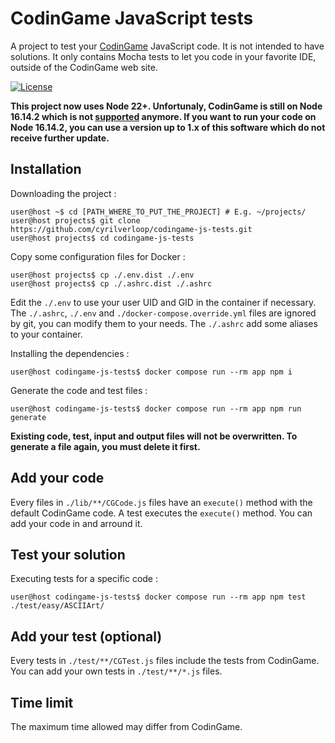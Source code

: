 # CodinGame JavaScript tests

A project to test your [CodinGame](https://www.codingame.com/) JavaScript code. It is not intended to have solutions.
It only contains Mocha tests to let you code in your favorite IDE, outside of the CodinGame web site.

[![License](https://img.shields.io/github/license/cyrilverloop/codingame-js-tests)](https://github.com/cyrilverloop/codingame-js-tests/blob/trunk/LICENSE)

**This project now uses Node 22+.
Unfortunaly, CodinGame is still on Node 16.14.2
which is not [supported](https://nodejs.org/en/about/previous-releases#release-schedule) anymore.
If you want to run your code on Node 16.14.2,
you can use a version up to 1.x of this software which do not receive further update.**


## Installation

Downloading the project :
```shellsession
user@host ~$ cd [PATH_WHERE_TO_PUT_THE_PROJECT] # E.g. ~/projects/
user@host projects$ git clone https://github.com/cyrilverloop/codingame-js-tests.git
user@host projects$ cd codingame-js-tests
```

Copy some configuration files for Docker :
```shellsession
user@host projects$ cp ./.env.dist ./.env
user@host projects$ cp ./.ashrc.dist ./.ashrc
```
Edit the `./.env` to use your user UID and GID in the container if necessary.
The `./.ashrc`, `./.env` and `./docker-compose.override.yml` files are ignored by git, you can modify them to your needs.
The `./.ashrc` add some aliases to your container.

Installing the dependencies :
```shellsession
user@host codingame-js-tests$ docker compose run --rm app npm i
```

Generate the code and test files :
```shellsession
user@host codingame-js-tests$ docker compose run --rm app npm run generate
```

**Existing code, test, input and output files will not be overwritten.
To generate a file again, you must delete it first.**


## Add your code

Every files in `./lib/**/CGCode.js` files have an `execute()` method with the default CodinGame code.
A test executes the `execute()` method. You can add your code in and arround it.


## Test your solution

Executing tests for a specific code :
```shellsession
user@host codingame-js-tests$ docker compose run --rm app npm test ./test/easy/ASCIIArt/
```


## Add your test (optional)

Every tests in `./test/**/CGTest.js` files include the tests from CodinGame.
You can add your own tests in `./test/**/*.js` files.


## Time limit

The maximum time allowed may differ from CodinGame.
